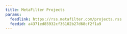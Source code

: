 ```yaml
---
title: MetaFilter Projects
params:
  feedlink: https://rss.metafilter.com/projects.rss
  feedid: a4371ed85932cf36102b27d68cf2f1a9
---
```


